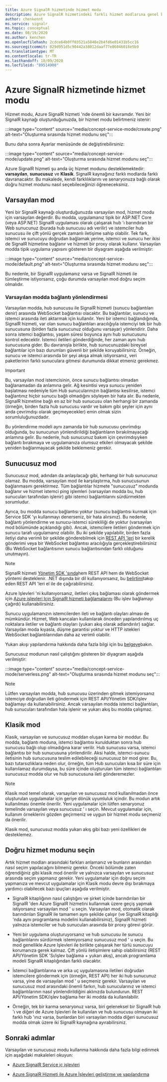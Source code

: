 ```yaml
---
title: Azure SignalR hizmetinde hizmet modu
description: Azure SignalR hizmetindeki farklı hizmet modlarına genel bakış, aralarındaki farkları ve geçerli kullanıcı senaryolarını açıklayın
author: chenkennt
ms.service: signalr
ms.topic: conceptual
ms.date: 08/19/2020
ms.author: kenchen
ms.openlocfilehash: 2cdce64b0ff03521a5848e2b4fd6e01431b5cc16
ms.sourcegitcommit: 829d951d5c90442a38012daaf77e86046018e5b9
ms.translationtype: MT
ms.contentlocale: tr-TR
ms.lasthandoff: 10/09/2020
ms.locfileid: "89514908"
---
```

# <a name="service-mode-in-azure-signalr-service"></a>Azure SignalR hizmetinde hizmet modu

Hizmet modu, Azure SignalR hizmeti 'nde önemli bir kavramdır. Yeni bir SignalR kaynağı oluşturduğunuzda, bir hizmet modu belirtmeniz istenir:

:::image type="content" source="media/concept-service-mode/create.png" alt-text="Oluşturma sırasında hizmet modunu seç":::

Bunu daha sonra Ayarlar menüsünde de değiştirebilirsiniz:

:::image type="content" source="media/concept-service-mode/update.png" alt-text="Oluşturma sırasında hizmet modunu seç":::

Azure SignalR hizmeti şu anda üç hizmet modunu desteklemektedir: **varsayılan**, **sunucusuz** ve **Klasik**. SignalR kaynağınız farklı modlarda farklı davranacaktır. Bu makalede, kendi farklılıklarını ve senaryonuza bağlı olarak doğru hizmet modunu nasıl seçebileceğinizi öğreneceksiniz.

## <a name="default-mode"></a>Varsayılan mod

Yeni bir SignalR kaynağı oluşturduğunuzda varsayılan mod, hizmet modu için varsayılan değerdir. Bu modda, uygulamanız tipik bir ASP.NET Core (veya ASP.NET) SignalR uygulaması olarak çalışarak hub 'ı barındıran bir Web sunucunuz (burada hub sunucusu adı verilir) ve istemciler hub sunucusu ile çift yönlü gerçek zamanlı iletişime sahip olabilir. Tek fark, istemci ve sunucuyu doğrudan bağlamak yerine, istemci ve sunucu her ikisi de SignalR hizmetine bağlanır ve hizmeti bir proxy olarak kullanır. Varsayılan modda tipik uygulama yapısını gösteren bir diyagram aşağıda verilmiştir:

:::image type="content" source="media/concept-service-mode/default.png" alt-text="Oluşturma sırasında hizmet modunu seç":::

Bu nedenle, bir SignalR uygulamanız varsa ve SignalR hizmeti ile tümleştirme istiyorsanız, çoğu durumda varsayılan mod doğru seçim olmalıdır.

### <a name="connection-routing-in-default-mode"></a>Varsayılan modda bağlantı yönlendirmesi

Varsayılan modda, hub sunucusu ile SignalR hizmeti (sunucu bağlantıları denir) arasında WebSocket bağlantısı olacaktır. Bu bağlantılar, sunucu ve istemci arasında ileti aktarmak için kullanılır. Yeni bir istemci bağlandığında, SignalR hizmeti, var olan sunucu bağlantıları aracılığıyla istemciyi tek bir hub sunucusuna (birden fazla sunucunuz olduğunu varsayar) yönlendirir. Daha sonra istemci bağlantısı, yaşam süresi boyunca aynı hub sunucusunu kontrol edecektir. İstemci iletileri gönderdiğinde, her zaman aynı hub sunucusuna gider. Bu davranışla birlikte, hub sunucunuzdaki bireysel bağlantılar için bazı durumları güvenli bir şekilde koruyabilirsiniz. Örneğin, sunucu ve istemci arasında bir şeyi akışa almak istiyorsanız, veri paketlerinin farklı sunuculara gitmesi durumunda dikkat etmeniz gerekmez.

> [!IMPORTANT]
> Bu, varsayılan mod istemcisinin, önce sunucu bağlantısı olmadan bağlanamadan da anlamına gelir. Ağ kesintisi veya sunucu yeniden başlatması nedeniyle tüm Hub sunucularınızın bağlantısı kesilirse, istemci bağlantınız hiçbir sunucu bağlı olmadığını söyleyen bir hata alır. Bu nedenle, SignalR hizmetine bağlı en az bir hub sunucusu olan herhangi bir zamanda (örneğin, birden fazla hub sunucusu vardır ve bakım gibi şeyler için aynı anda çevrimdışı olarak geçmeyecekler) emin olmak sizin sorumluluğunuzdadır.

Bu yönlendirme modeli aynı zamanda bir hub sunucusu çevrimdışı olduğunda, bu sunucunun yönlendirildiği bağlantıların bırakılmayacağı anlamına gelir. Bu nedenle, hub sunucunuz bakım için çevrimdışıyken bağlantı bırakmaya ve uygulamanıza olumsuz etkileri olmayacak şekilde yeniden bağlanmayacak şekilde beklemeniz gerekir.

## <a name="serverless-mode"></a>Sunucusuz mod

Sunucusuz mod, adından da anlaşılacağı gibi, herhangi bir hub sunucunuz olamaz. Bu modda, varsayılan mod ile karşılaştırma, hub sunucusunun bağlanmasını gerektirmez. Tüm bağlantılar hizmete "sunucusuz" modunda bağlanır ve hizmet istemci ping işlemleri (varsayılan modda bu, hub sunucuları tarafından işlenir) gibi istemci bağlantılarını sürdürmekten sorumludur.

Ayrıca, bu modda sunucu bağlantısı yoktur (sunucu bağlantısı kurmak için Service SDK 'yı kullanmayı denerseniz, bir hata alırsınız). Bu nedenle, bağlantı yönlendirme ve sunucu-istemci sürekliliği de yoktur (varsayılan mod bölümünde açıklandığı gibi). Ancak, istemcilere iletileri göndermek için sunucu tarafı uygulamanız olabilir. Bu iki şekilde yapılabilir, birden fazla iletiyi daha verimli bir şekilde gönderebilmek için [REST API 'leri](https://github.com/Azure/azure-signalr/blob/dev/docs/rest-api.md) bir kerelik gönderimi veya bir WebSocket bağlantısı aracılığıyla gerçekleştirebilirsiniz (Bu WebSocket bağlantısının sunucu bağlantısından farklı olduğunu unutmayın).

> [!NOTE]
> SignalR hizmeti [Yönetim SDK 'sında](https://github.com/Azure/azure-signalr/blob/dev/docs/management-sdk-guide.md)hem REST API hem de WebSocket yöntemi desteklenir. .NET dışında bir dil kullanıyorsanız, bu [belirtimi](https://github.com/Azure/azure-signalr/blob/dev/docs/rest-api.md)takıp eden REST API 'leri el ile de çağırabilirsiniz.
>
> Azure Işlevleri 'ni kullanıyorsanız, iletileri çıkış bağlaması olarak göndermek için [Azure işlevleri Için SignalR hizmeti bağlamalarını](https://docs.microsoft.com/azure/azure-functions/functions-bindings-signalr-service) (Bu işlev bağlamayı çağırdı) kullanabilirsiniz.

Sunucu uygulamanızın istemcilerden ileti ve bağlantı olayları alması de mümkündür. Hizmet, Web kancaları kullanılarak önceden yapılandırılmış uç noktalara iletiler ve bağlantı olayları (yukarı akış olarak adlandırılır) sağlar. Varsayılan moda kıyasla, düşme garantisi yoktur ve HTTP istekleri WebSocket bağlantılarından daha az verimli olabilir.

Yukarı akışı yapılandırma hakkında daha fazla bilgi için bu [belgeye](https://docs.microsoft.com/azure/azure-signalr/concept-upstream)bakın.

Sunucusuz modunun nasıl çalıştığını gösteren bir diyagram aşağıda verilmiştir:

:::image type="content" source="media/concept-service-mode/serverless.png" alt-text="Oluşturma sırasında hizmet modunu seç":::

> [!NOTE]
> Lütfen varsayılan modda, hub sunucusu üzerinden gitmek istemiyorsanız istemciye doğrudan ileti göndermek için REST API/Yönetim SDK/işlev bağlamayı da kullanabilirsiniz. Ancak varsayılan modda istemci bağlantıları, hub sunucuları tarafından hala işlenir ve yukarı akış bu modda çalışmaz.

## <a name="classic-mode"></a>Klasik mod

Klasik, varsayılan ve sunucusuz moddan oluşan karma bir moddur. Bu modda, bağlantı moduna, istemci bağlantısı kurulduktan sonra hub sunucusu bağlı olup olmadığına karar verilir. Hub sunucusu varsa, istemci bağlantısı bir hub sunucusuna yönlendirilir. Aksi halde, istemci-sunucu iletisinin hub sunucusuna teslim edilebileceği sunucusuz bir mod girer. Bu, bazı tutarsızlıklara neden olur, örneğin, tüm Hub sunucuları kısa bir süre için kullanılamaz durumdaysa, bu süre içinde oluşturulan tüm istemci bağlantıları sunucusuz modda olur ve hub sunucusuna ileti gönderemezler.

> [!NOTE]
> Klasik mod temel olarak, varsayılan ve sunucusuz mod kullanılmadan önce oluşturulan uygulamalar için geriye dönük uyumluluk içindir. Bu modun artık kullanılması önemle önerilir. Yeni uygulamalar için lütfen senaryonuz temelinde varsayılan veya sunucusuz ' ı seçin. Mevcut uygulamalar için, kullanım örneklerini gözden geçirmeniz ve uygun bir hizmet modu seçmeniz da önerilir.

Klasik mod, sunucusuz modda yukarı akış gibi bazı yeni özellikleri de desteklemez.

## <a name="choose-the-right-service-mode"></a>Doğru hizmet modunu seçin

Artık hizmet modları arasındaki farkları anlamanız ve bunların arasından nasıl seçim yapılacağını bilmeniz gerekir. Önceki bölümde zaten öğrendiğiniz gibi klasik mod önerilir ve yalnızca varsayılan ve sunucusuz arasında seçim yapmanız gerekir. Yeni uygulamalar için doğru seçim yapmanıza ve mevcut uygulamalar için Klasik modu devre dışı bırakmaya yardımcı olabilecek bazı ipuçları aşağıda verilmiştir.

* SignalR kitaplığının nasıl çalıştığını ve şirket içinde barındırılan bir SignalR 'den Azure SignalR hizmetini kullanmak üzere geçiş yapmak istiyorsanız varsayılan mod ' u seçin. Varsayılan mod, otomatik olarak barındırılan SignalR ile tamamen aynı şekilde çalışır (ve SignalR kitaplığı 'nda aynı programlama modelini kullanabilirsiniz), SignalR hizmeti yalnızca istemciler ve hub sunucuları arasında bir proxy görevi görür.

* Yeni bir uygulama oluşturuyorsanız ve hub sunucusu ile sunucu bağlantılarını sürdürmek istemiyorsanız sunucusuz mod ' u seçin. Bu mod genellikle Azure Işlevleri ile birlikte çalışarak her türlü sunucuyu korumanıza gerek kalmaz. Çift yönlü iletişimlere sahip olabilirsiniz (REST API/Yönetim SDK 'Sı/işlev bağlama + yukarı akış), ancak programlama modeli SignalR kitaplığından farklı olacaktır.

* İstemci bağlantılarına ve arka uç uygulamasına iletileri doğrudan istemcilere göndermek için (örneğin, REST API) her iki hub sunucunuz varsa, yine de varsayılan mod ' u seçmeniz gerekir. Varsayılan ve sunucusuz mod arasındaki önemli farkın, hub sunucularınız ve istemci bağlantılarının nasıl yönlendirildiğini aklınızda bulundurun. REST API/Yönetim SDK/işlev bağlama her iki modda da kullanılabilir.

* Örneğin, tek bir karma senaryonuz varsa, biri geleneksel bir SignalR hub 'ı ve diğeri de Azure Işlevleri ile kullanılan ve hub sunucusu olmayan iki farklı hub 'ınız varsa, bunlardan biri varsayılan modda diğeri sunucusuz modda olmak üzere iki SignalR kaynağına ayırabilirsiniz.

## <a name="next-steps"></a>Sonraki adımlar

Varsayılan ve sunucusuz modu kullanma hakkında daha fazla bilgi edinmek için aşağıdaki makaleleri okuyun:

* [Azure SignalR Service iç işlevleri](signalr-concept-internals.md)

* [Azure SignalR Hizmeti ile Azure İşlevleri geliştirme ve yapılandırma](signalr-concept-serverless-development-config.md)
